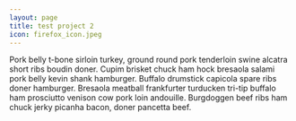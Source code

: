 ```yaml
---
layout: page
title: test project 2
icon: firefox_icon.jpeg
---
```


Pork belly t-bone sirloin turkey, ground round pork tenderloin swine alcatra short ribs boudin doner. Cupim brisket chuck ham hock bresaola salami pork belly kevin shank hamburger. Buffalo drumstick capicola spare ribs doner hamburger. Bresaola meatball frankfurter turducken tri-tip buffalo ham prosciutto venison cow pork loin andouille. Burgdoggen beef ribs ham chuck jerky picanha bacon, doner pancetta beef.
